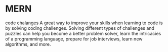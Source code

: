 # MERN
code chalanges
A great way to improve your skills when learning to code is by solving coding challenges.
Solving different types of challenges and puzzles can help you become a better problem solver, 
learn the intricacies of a programming language, prepare for job interviews, learn new algorithms, and more.
